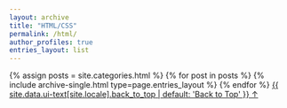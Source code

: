 ```yaml
---
layout: archive
title: "HTML/CSS"
permalink: /html/
author_profiles: true
entries_layout: list
---
```


{% assign posts = site.categories.html %}
{% for post in posts %} 
  {% include archive-single.html type=page.entries_layout %} 
{% endfor %}
<a href="#page-title" class="back-to-top">{{ site.data.ui-text[site.locale].back_to_top | default: 'Back to Top' }} &uarr;</a>